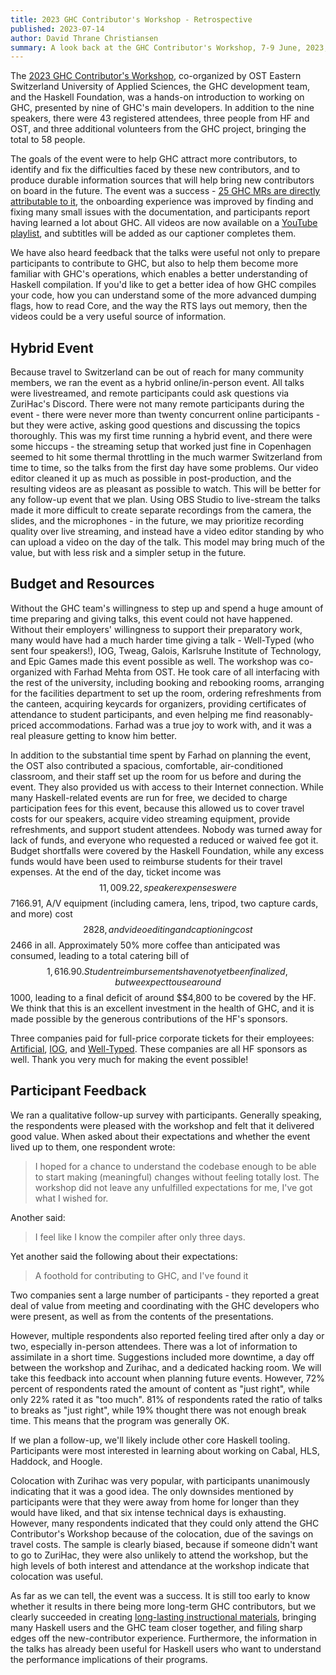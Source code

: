 ```yaml
---
title: 2023 GHC Contributor's Workshop - Retrospective
published: 2023-07-14
author: David Thrane Christiansen
summary: A look back at the GHC Contributor's Workshop, 7-9 June, 2023, colocated with ZuriHac
---
```


The [2023 GHC Contributor's Workshop](/events/2023-ghc-development-workshop.html), co-organized by OST Eastern Switzerland University of Applied Sciences, the GHC development team, and the Haskell Foundation, was a hands-on introduction to working on GHC, presented by nine of GHC's main developers. In addition to the nine speakers, there were 43 registered attendees, three people from HF and OST, and three additional volunteers from the GHC project, bringing the total to 58 people.

The goals of the event were to help GHC attract more contributors, to identify and fix the difficulties faced by these new contributors, and to produce durable information sources that will help bring new contributors on board in the future. The event was a success - [25 GHC MRs are directly attributable to it](https://gitlab.haskell.org/ghc/ghc/-/merge_requests?scope=all&state=all&label_name[]=GHC%20Contributors%27%20Workshop), the onboarding experience was improved by finding and fixing many small issues with the documentation, and participants report having learned a lot about GHC. All videos are now available on a [YouTube playlist](https://www.youtube.com/playlist?list=PLQpeDZt0_xQfTQPvjsT1ub-qVPXJ6fVy0), and subtitles will be added as our captioner completes them.

We have also heard feedback that the talks were useful not only to prepare participants to contribute to GHC, but also to help them become more familiar with GHC's operations, which enables a better understanding of Haskell compilation. If you'd like to get a better idea of how GHC compiles your code, how you can understand some of the more advanced dumping flags, how to read Core, and the way the RTS lays out memory, then the videos could be a very useful source of information.

## Hybrid Event

Because travel to Switzerland can be out of reach for many community members, we ran the event as a hybrid online/in-person event. All talks were livestreamed, and remote participants could ask questions via ZuriHac's Discord. There were not many remote participants during the event - there were never more than twenty concurrent online participants - but they were active, asking good questions and discussing the topics thoroughly. This was my first time running a hybrid event, and there were some hiccups - the streaming setup that worked just fine in Copenhagen seemed to hit some thermal throttling in the much warmer Switzerland from time to time, so the talks from the first day have some problems. Our video editor cleaned it up as much as possible in post-production, and the resulting videos are as pleasant as possible to watch. This will be better for any follow-up event that we plan. Using OBS Studio to live-stream the talks made it more difficult to create separate recordings from the camera, the slides, and the microphones - in the future, we may prioritize recording quality over live streaming, and instead have a video editor standing by who can upload a video on the day of the talk. This model may bring much of the value, but with less risk and a simpler setup in the future.

## Budget and Resources

Without the GHC team's willingness to step up and spend a huge amount of time preparing and giving talks, this event could not have happened. Without their employers' willingness to support their preparatory work, many would have had a much harder time giving a talk - Well-Typed (who sent four speakers!), IOG, Tweag, Galois, Karlsruhe Institute of Technology, and Epic Games made this event possible as well. The workshop was co-organized with Farhad Mehta from OST. He took care of all interfacing with the rest of the university, including booking and rebooking rooms, arranging for the facilities department to set up the room, ordering refreshments from the canteen, acquiring keycards for organizers, providing certificates of attendance to student participants, and even helping me find reasonably-priced accommodations. Farhad was a true joy to work with, and it was a real pleasure getting to know him better.

In addition to the substantial time spent by Farhad on planning the event, the OST also contributed a spacious, comfortable, air-conditioned classroom, and their staff set up the room for us before and during the event. They also provided us with access to their Internet connection. While many Haskell-related events are run for free, we decided to charge participation fees for this event, because this allowed us to cover travel costs for our speakers, acquire video streaming equipment, provide refreshments, and support student attendees. Nobody was turned away for lack of funds, and everyone who requested a reduced or waived fee got it. Budget shortfalls were covered by the Haskell Foundation, while any excess funds would have been used to reimburse students for their travel expenses. At the end of the day, ticket income was $$11,009.22, speaker expenses were $$7166.91, A/V equipment (including camera, lens, tripod, two capture cards, and more) cost $$2828, and video editing and captioning cost $$2466 in all. Approximately 50% more coffee than anticipated was consumed, leading to a total catering bill of $$1,616.90. Student reimbursements have not yet been finalized, but we expect to use around $$1000, leading to a final deficit of around $$4,800 to be covered by the HF. We think that this is an excellent investment in the health of GHC, and it is made possible by the generous contributions of the HF's sponsors.

Three companies paid for full-price corporate tickets for their employees: [Artificial](https://artificial.io/), [IOG](https://iohk.io/), and [Well-Typed](https://well-typed.com/). These companies are all HF sponsors as well. Thank you very much for making the event possible!

## Participant Feedback

We ran a qualitative follow-up survey with participants. Generally speaking, the respondents were pleased with the workshop and felt that it delivered good value. When asked about their expectations and whether the event lived up to them, one respondent wrote:

> I hoped for a chance to understand the codebase enough to be able to start making (meaningful) changes without feeling totally lost. The workshop did not leave any unfulfilled expectations for me, I've got what I wished for.

Another said:

> I feel like I know the compiler after only three days.

Yet another said the following about their expectations:

> A foothold for contributing to GHC, and I've found it

Two companies sent a large number of participants - they reported a great deal of value from meeting and coordinating with the GHC developers who were present, as well as from the contents of the presentations.

However, multiple respondents also reported feeling tired after only a day or two, especially in-person attendees. There was a lot of information to assimilate in a short time. Suggestions included more downtime, a day off between the workshop and Zurihac, and a dedicated hacking room. We will take this feedback into account when planning future events. However, 72% percent of respondents rated the amount of content as "just right", while only 22% rated it as "too much". 81% of respondents rated the ratio of talks to breaks as "just right", while 19% thought there was not enough break time. This means that the program was generally OK.

If we plan a follow-up, we'll likely include other core Haskell tooling. Participants were most interested in learning about working on Cabal, HLS, Haddock, and Hoogle.

Colocation with Zurihac was very popular, with participants unanimously indicating that it was a good idea. The only downsides mentioned by participants were that they were away from home for longer than they would have liked, and that six intense technical days is exhausting. However, many respondents indicated that they could only attend the GHC Contributor's Workshop because of the colocation, due of the savings on travel costs. The sample is clearly biased, because if someone didn't want to go to ZuriHac, they were also unlikely to attend the workshop, but the high levels of both interest and attendance at the workshop indicate that colocation was useful.

As far as we can tell, the event was a success. It is still too early to know whether it results in there being more long-term GHC contributors, but we clearly succeeded in creating [long-lasting instructional materials](https://www.youtube.com/playlist?list=PLQpeDZt0_xQfTQPvjsT1ub-qVPXJ6fVy0), bringing many Haskell users and the GHC team closer together, and filing sharp edges off the new-contributor experience. Furthermore, the information in the talks has already been useful for Haskell users who want to understand the performance implications of their programs.
